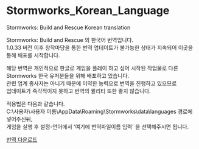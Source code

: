# Stormworks_Korean_Language
Stormworks: Build and Rescue Korean translation

Stormworks: Build and Rescue 의 한국어 번역입니다.<br>
1.0.33 버전 이후 창작마당을 통한 번역 업데이트가 불가능한 상태가 지속되어 이곳을 통해 배포를 시작합니다.

해당 번역은 개인적으로 한글로 게임을 플레이 하고 싶어 시작된 작업물로 다른 Stormworks 한국 유저분들을 위해 배포하고 있습니다.<br>
관련 업계 종사자는 아니기 때문에 미약한 능력으로 번역을 진행하고 있으므로 <br> 업데이트가 즉각적이지 못하고 번역의 퀼리티 또한 좋지 않습니다.

적용법은 다음과 같습니다.<br>
C:\사용자\사용자 이름\AppData\Roaming\Stormworks\data\languages 경로에 넣어주신뒤, <Br>
게임을 실행 후 설정-언어에서 '여기에 번역파일이름 입력' 을 선택해주시면 됩니다. <br>

[번역 다운로드](https://github.com/GH-licon/Stormworks_Korean_Language/raw/main/Korean_Language_File.zip)
